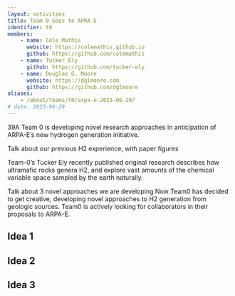 ```yaml
---
layout: activities
title: Team 0 Goes to APRA-E
identifier: t0
members:
    - name: Cole Mathis
      website: https://colemathis.github.io
      github: https://github.com/colemathis
    - name: Tucker Ely
      github: https://github.com/tucker-ely
    - name: Douglas G. Moore
      website: https://dglmoore.com
      github: https://github.com/dglmoore
aliases:
    - /about/teams/t0/arpa-e-2023-06-29/
# date: 2023-06-29
---
```

39A Team 0 is developing novel research approaches in anticipation of ARPA-E’s new hydrogen
generation initiative.

Talk about our previous H2 experience, with paper figures

Team-0’s Tucker Ely recently published original research describes how ultramafic rocks genera H2,
and explore vast amounts of the chemical variable space sampled by the earth naturally.

Talk about 3 novel approaches we are developing Now Team0 has decided to get creative, developing
novel approaches to H2 generation from geologic sources. Team0 is actively looking for collaborators
in their proposals to ARPA-E.


## Idea 1

## Idea 2

## Idea 3

